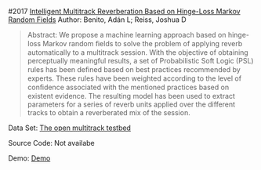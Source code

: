 #2017 [Intelligent Multitrack Reverberation Based on Hinge-Loss Markov Random Fields](http://www.aes.org/e-lib/browse.cfm?elib=18766)
Author: Benito, Adán L; Reiss, Joshua D
>Abstract: We propose a machine learning approach based on hinge-loss Markov random ﬁelds to solve the problem of applying reverb automatically to a multitrack session. With the objective of obtaining perceptually meaningful results, a set of Probabilistic Soft Logic (PSL) rules has been deﬁned based on best practices recommended by experts. These rules have been weighted according to the level of conﬁdence associated with the mentioned practices based on existent evidence. The resulting model has been used to extract parameters for a series of reverb units applied over the different tracks to obtain a reverberated mix of the session.

Data Set: [The open multitrack testbed](http://multitrack.eecs.qmul.ac.uk/)

Source Code: Not availabe

Demo: [Demo](https://code.soundsoftware.ac.uk/projects/multitrackreverb)

